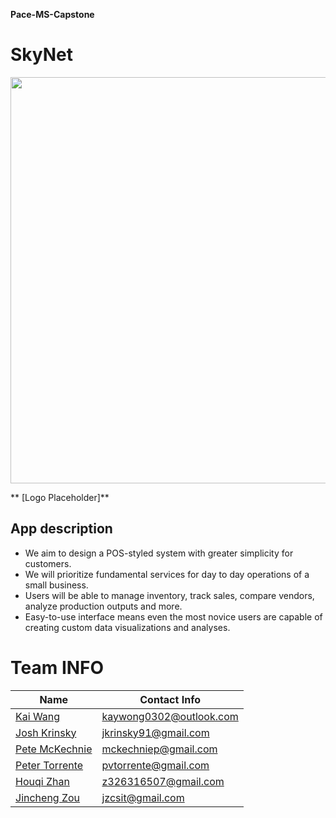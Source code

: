 **Pace-MS-Capstone**
# SkyNet
<img src="https://i.pinimg.com/originals/10/b2/f6/10b2f6d95195994fca386842dae53bb2.png" width="650px" />

** [Logo Placeholder]**

## App description
  - We aim to design a POS-styled system with greater simplicity for customers. 
  - We will prioritize fundamental services for day to day operations of a small business.
  - Users will be able to manage inventory, track sales, compare vendors, analyze production outputs and more.
  - Easy-to-use interface means even the most novice users are capable of creating custom data visualizations and analyses. 


# Team INFO

| Name                                      | Contact Info      |
| ----------------------------------------- | ----------------- |
| [Kai Wang](https://github.com/CarviS0302)     | kaywong0302@outlook.com |
| [Josh Krinsky](https://github.com/Jkrin393)       | jkrinsky91@gmail.com |
| [Pete McKechnie](https://github.com/mckechniep) | mckechniep@gmail.com |
| [Peter Torrente](https://github.com/pvtorrente) | pvtorrente@gmail.com |
| [Houqi Zhan](https://github.com/HouqiZhan) | z326316507@gmail.com |
| [Jincheng Zou](https://github.com/JinchengGH) | jzcsit@gmail.com |


